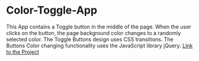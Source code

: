 # Color-Toggle-App
This App contains a Toggle button in the middle of the page. When the user clicks on the button, the page background color changes to a randomly selected color. The Toggle Buttons design uses CSS transitions. The Buttons Color changing functionality uses the JavaScript library jQuery.
[Link to the Project](https://color-toggle-app.johnnyt001.repl.co/)
